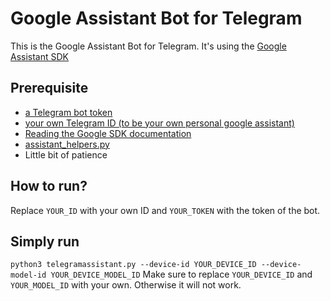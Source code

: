 # Google Assistant Bot for Telegram

This is the Google Assistant Bot for Telegram. It's using the [Google Assistant SDK](https://github.com/googlesamples/assistant-sdk-python) 

## Prerequisite
- [a Telegram bot token](https://core.telegram.org/bots#3-how-do-i-create-a-bot)
- [your own Telegram ID (to be your own personal google assistant)](https://github.com/GabrielRF/telegram-id#web-user-id)
- [Reading the Google SDK documentation](https://developers.google.com/assistant/sdk/overview)
- [assistant_helpers.py](https://github.com/googlesamples/assistant-sdk-python/tree/master/google-assistant-sdk/googlesamples/assistant/grpc)
- Little bit of patience

## How to run?
Replace ```YOUR_ID``` with your own ID and ```YOUR_TOKEN``` with the token of the bot.

## Simply run 
```python3 telegramassistant.py --device-id YOUR_DEVICE_ID --device-model-id YOUR_DEVICE_MODEL_ID```
Make sure to replace ```YOUR_DEVICE_ID``` and ```YOUR_MODEL_ID``` with your own. Otherwise it will not work.